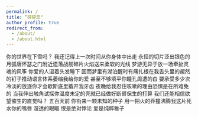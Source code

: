 ```yaml
---
permalink: /
title: “碎碎念"
author_profile: true
redirect_from: 
  - /about/
  - /about.html
---
```


你的世界在下雪吗？
我还记得上一次时间从你身体中出走
永恒的切片泛出银色的月弧唐怀瑟之门附近遗落战舰碎片火焰送来柔软的光线
梦游无异于放一场牵扯灵魂的风筝
你爱的人湿着头发睡下
因而梦里有湖泊醒时有痛扎根在我舌头里的赧然的钉子推动语言体系萎缩我给你的爱
甚至不够填平你瞳孔周遭的白
要承受多少次冷淡的放逐你才会歇斯底里撬开我牙齿
夜晚给我忍住咳嗽的理由恐惧是在所难免的
当我伸出触角试探你温度未定的壳就已经做好断臂保生的打算
我们还能相信欲望催生的直觉吗？
五百天前
你衔来一颗未知的种子
用一把火的莽撞沸腾我这片死水你的嘴唇 湿透的眼眶
恨是绝对悖论 爱是纯粹稚子
